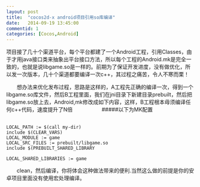 ```yaml
---
layout: post
title:  "cocos2d-x android项目引用so库编译"
date:   2014-09-19 13:45:00
commentid: 1
categories: [Cocos,Android]
---
```


   项目接了几十个渠道平台，每个平台都建了一个Android工程，引用Classes，由于才用java接口类来抽象出平台接口方法，所以每个工程的Android.mk是完全一致的，也就是说libgame.so是一样的。前期为了保证开发进度，没有做优化，所以发一次版本，几十个渠道都要编译一次c++，其过程之痛苦，令人不寒而栗！

　　想办法来优化发布过程，思路是这样的，A工程先正确的编译一次，得到一个libgame.so库文件，然后B工程里面，我们在jni目录下新建目录prebuilt，然后把libgame.so放上去，Android,mk修改成如下内容，这样，B工程根本毋须编译任何c++代码，速度提升了N倍　　
　　　
#####以下为MK配置	

	　		　	
	LOCAL_PATH := $(call my-dir)
	include $(CLEAR_VARS)
	LOCAL_MODULE := game
	LOCAL_SRC_FILES := prebuilt/libgame.so
	include $(PREBUILT_SHARED_LIBRARY 
	
	LOCAL_SHARED_LIBRARIES := game

　　clean，然后编译，你将体会这种做法带来的便利.当然这么做的前提是你的安卓项目里面没有使用宏处理编译。
　　


